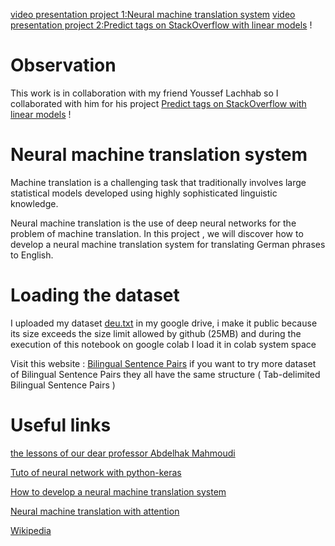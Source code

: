 [video presentation project 1:Neural machine translation system](https://drive.google.com/file/d/1tZdnwC80mT6wmMkI7xZDyRrq8ynvBn0j/view?usp=sharing)
[video presentation project 2:Predict tags on StackOverflow with linear models](https://drive.google.com/file/d/1ovw8ZOrCeECT2d7_-h-Dcab9zVZQ2uEi/view?usp=sharing) !

# Observation 
 This work is in collaboration with my friend Youssef Lachhab so I collaborated with him for his project    [Predict tags on StackOverflow with linear models](https://github.com/youssef-lachhab/IDDL) !  


# Neural machine translation system
 Machine translation is a challenging task that traditionally involves large statistical models developed using highly sophisticated linguistic knowledge.

 Neural machine translation is the use of deep neural networks for the problem of machine translation.
In this project , we  will discover how to develop a neural machine translation system for translating German phrases to English.

# Loading  the dataset
  I  uploaded  my dataset  [deu.txt](https://docs.google.com/uc?export=download&id=1LYw_wl5ftE4ejhFPFpfar4lt1HvNKZgN)  in my google drive, i make it public  because its size exceeds the size limit allowed by github (25MB)
and during the execution of  this notebook on google colab I load it in  colab system space


Visit this website : [Bilingual Sentence Pairs](http://www.manythings.org/anki/) if you want to try more dataset of  Bilingual Sentence Pairs
they all have the same structure ( Tab-delimited Bilingual Sentence Pairs )

# Useful links

[the lessons of our dear professor Abdelhak Mahmoudi](https://drive.google.com/drive/folders/1DQR0GDT9gJt9Na9qHHUOoS-T6iFmlCxZ)

[Tuto of neural network with python-keras](https://machinelearningmastery.com/tutorial-first-neural-network-python-keras)

[How to develop a neural machine translation system](https://machinelearningmastery.com/develop-neural-machine-translation-system-keras/)

[Neural machine translation with attention](https://www.tensorflow.org/tutorials/text/nmt_with_attention)

[Wikipedia](https://en.wikipedia.org/wiki/Recurrent_neural_network)



